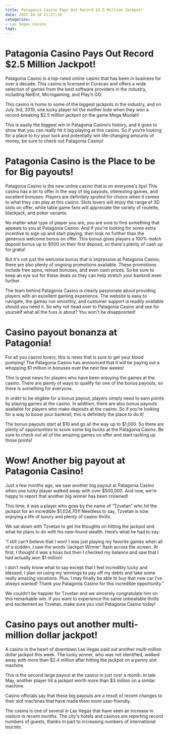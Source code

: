 ```yaml
---
title: Patagonia Casino Pays Out Record $2.5 Million Jackpot!
date: 2022-10-18 21:27:34
categories:
- Las Vegas Casino
tags:
---
```



#  Patagonia Casino Pays Out Record $2.5 Million Jackpot!

Patagonia Casino is a top-rated online casino that has been in business for over a decade. This casino is licensed in Curacao and offers a wide selection of games from the best software providers in the industry, including NetEnt, Microgaming, and Play’n GO.

This casino is home to some of the biggest jackpots in the industry, and on July 3rd, 2019, one lucky player hit the mother lode when they won a record-breaking $2.5 million jackpot on the game Mega Moolah!

This is easily the biggest win in Patagonia Casino’s history, and it goes to show that you can really hit it big playing at this casino. So if you’re looking for a place to try your luck and potentially win life-changing amounts of money, be sure to check out Patagonia Casino!

#  Patagonia Casino is the Place to be for Big payouts!

Patagonia Casino is the new online casino that is on everyone's lips! This casino has a lot to offer in the way of big payouts, interesting games, and excellent bonuses. Players are definitely spoiled for choice when it comes to what they can play at this casino. Slots lovers will enjoy the range of 3D slots on offer, while table game fans will appreciate the variety of roulette, blackjack, and poker variants.

No matter what type of player you are, you are sure to find something that appeals to you at Patagonia Casino. And if you're looking for some extra incentive to sign up and start playing, then look no further than the generous welcome bonus on offer. This bonus gives players a 100% match deposit bonus up to $500 on their first deposit, so there's plenty of cash up for grabs!

But it's not just the welcome bonus that is impressive at Patagonia Casino; there are also plenty of ongoing promotions available. These promotions include free spins, reload bonuses, and even cash prizes. So be sure to keep an eye out for these deals as they can help stretch your bankroll even further.

The team behind Patagonia Casino is clearly passionate about providing players with an excellent gaming experience. The website is easy to navigate, the games run smoothly, and customer support is readily available should you need it. So why not head over to Patagonia Casino and see for yourself what all the fuss is about? You won't be disappointed!

#  Casino payout bonanza at Patagonia!

For all you casino lovers, this is news that is sure to get your blood pumping! The Patagonia Casino has announced that it will be paying out a whopping $1 million in bonuses over the next few weeks!

This is great news for players who have been enjoying the games at the casino. There are plenty of ways to qualify for one of the bonus payouts, so there is something for everyone.

In order to be eligible for a bonus payout, players simply need to earn points by playing games at the casino. In addition, there are also bonus payouts available for players who make deposits at the casino. So if you’re looking for a way to boost your bankroll, this is definitely the place to do it!

The bonus payouts start at $10 and go all the way up to $1,000. So there are plenty of opportunities to score some big bucks at the Patagonia Casino. Be sure to check out all of the amazing games on offer and start racking up those points!

#  Wow! Another big payout at Patagonia Casino!

Just a few months ago, we saw another big payout at Patagonia Casino when one lucky player walked away with over $500,000. And now, we’re happy to report that another big winner has been crowned!

This time, it was a player who goes by the name of “Tzvetan” who hit the jackpot for an incredible $1,024,701! Needless to say, Tzvetan is now enjoying a life of luxury and plenty of casino thrills.

We sat down with Tzvetan to get his thoughts on hitting the jackpot and what he plans to do with his new-found wealth. Here’s what he had to say:

“I still can’t believe that I won! I was just playing my favorite games when all of a sudden, I saw the words ‘Jackpot Winner’ flash across the screen. At first, I thought it was a hoax but then I checked my balance and saw that I had actually won $1 million!

I don’t really know what to say except that I feel incredibly lucky and blessed. I plan on using my winnings to pay off my debts and take some really amazing vacations. Plus, I may finally be able to buy that new car I’ve always wanted! Thank you Patagonia Casino for this incredible opportunity.”

We couldn’t be happier for Tzvetan and we sincerely congratulate him on this remarkable win. If you want to experience the same unbeatable thrills and excitement as Tzvetan, make sure you visit Patagonia Casino today!

#  Casino pays out another multi-million dollar jackpot!

A casino in the heart of downtown Las Vegas paid out another multi-million dollar jackpot this week. The lucky winner, who was not identified, walked away with more than $2.4 million after hitting the jackpot on a penny slot machine.

This is the second large payout at the casino in just over a month. In late May, another player hit a jackpot worth more than $3 million on a similar machine.

Casino officials say that these big payouts are a result of recent changes to their slot machines that have made them more user-friendly.

The casino is one of several in Las Vegas that have seen an increase in visitors in recent months. The city's hotels and casinos are reporting record numbers of guests, thanks in part to increasing numbers of international tourists.